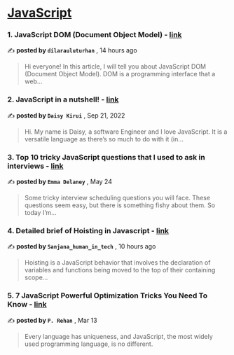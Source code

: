 
<h1><a href=https://medium.com/tag/javascript-development/recommended target="_blank" rel="noopener noreferrer">JavaScript</a></h1>
<h3>1. JavaScript DOM (Document Object Model) - <a href=https://medium.com/@dilarauluturhan/javascript-dom-document-object-model-85a2bc72769c?source=tag_recommended_feed---------0-84----------javascript_development----------323a0d31_61ed_4630_9f00_6fe7751b96dd------- target="_blank" rel="noopener noreferrer">link</a></h3>

✍️ **posted by `dilarauluturhan`** <date> , 14 hours ago</date>

<blockquote>Hi everyone! In this article, I will tell you about JavaScript DOM (Document Object Model). DOM is a programming interface that a web…</blockquote>

<h3>2. JavaScript in a nutshell! - <a href=https://medium.com/@daisykirui/javascript-in-a-nutshell-669dab5b6e78?source=tag_recommended_feed---------1-107----------javascript_development----------323a0d31_61ed_4630_9f00_6fe7751b96dd------- target="_blank" rel="noopener noreferrer">link</a></h3>

✍️ **posted by `Daisy Kirui`** <date> , Sep 21, 2022</date>

<blockquote>Hi. My name is Daisy, a software Engineer and I love JavaScript. It is a versatile language as there’s so much to do with it (in…</blockquote>

<h3>3. Top 10 tricky JavaScript questions that I used to ask in interviews - <a href=https://medium.com/@emma-delaney/top-10-tricky-javascript-questions-that-i-used-to-ask-in-interviews-2cb3912271a9?source=tag_recommended_feed---------2-85----------javascript_development----------323a0d31_61ed_4630_9f00_6fe7751b96dd------- target="_blank" rel="noopener noreferrer">link</a></h3>

✍️ **posted by `Emma Delaney`** <date> , May 24</date>

<blockquote>Some tricky interview scheduling questions you will face. These questions seem easy, but there is something fishy about them. So today I’m…</blockquote>

<h3>4. Detailed brief of Hoisting in Javascript - <a href=https://medium.com/@sanjanahumanintech/detailed-brief-of-hoisting-in-javascript-9f0cf796e8dc?source=tag_recommended_feed---------3-84----------javascript_development----------323a0d31_61ed_4630_9f00_6fe7751b96dd------- target="_blank" rel="noopener noreferrer">link</a></h3>

✍️ **posted by `Sanjana_human_in_tech`** <date> , 10 hours ago</date>

<blockquote>Hoisting is a JavaScript behavior that involves the declaration of variables and functions being moved to the top of their containing scope…</blockquote>

<h3>5. 7 JavaScript Powerful Optimization Tricks You Need To Know - <a href=https://medium.com/javascript-in-plain-english/7-javascript-powerful-optimization-tricks-you-need-to-know-f0b5da2933de?source=tag_recommended_feed---------4-85----------javascript_development----------323a0d31_61ed_4630_9f00_6fe7751b96dd------- target="_blank" rel="noopener noreferrer">link</a></h3>

✍️ **posted by `P. Rehan`** <date> , Mar 13</date>

<blockquote>Every language has uniqueness, and JavaScript, the most widely used programming language, is no different.</blockquote>

